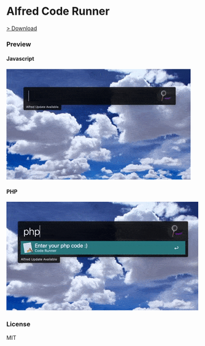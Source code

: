 # Alfred Code Runner

[> Download](https://raw.github.com/zzetao/alfred-code-runner/release)

### Preview

#### Javascript
![javascript](screenshots/js-preview.gif)

#### PHP
![php](screenshots/php-preview.gif)

### License
MIT